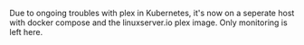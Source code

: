 Due to ongoing troubles with plex in Kubernetes, it's now on a seperate host with docker compose and the linuxserver.io plex image. Only monitoring is left here.